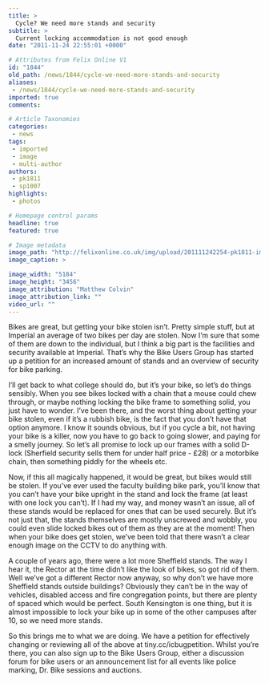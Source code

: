 ```yaml
---
title: >
  Cycle? We need more stands and security
subtitle: >
  Current locking accommodation is not good enough
date: "2011-11-24 22:55:01 +0000"

# Attributes from Felix Online V1
id: "1844"
old_path: /news/1844/cycle-we-need-more-stands-and-security
aliases:
 - /news/1844/cycle-we-need-more-stands-and-security
imported: true
comments:

# Article Taxonomies
categories:
 - news
tags:
 - imported
 - image
 - multi-author
authors:
 - pk1811
 - sp1007
highlights:
 - photos

# Homepage control params
headline: true
featured: true

# Image metadata
image_path: "http://felixonline.co.uk/img/upload/201111242254-pk1811-img_7517.jpg"
image_caption: >

image_width: "5184"
image_height: "3456"
image_attribution: "Matthew Colvin"
image_attribution_link: ""
video_url: ""
---
```


Bikes are great, but getting your bike stolen isn’t. Pretty simple stuff, but at Imperial an average of two bikes per day are stolen. Now I’m sure that some of them are down to the individual, but I think a big part is the facilities and security available at Imperial. That’s why the Bike Users Group has started up a petition for an increased amount of stands and an overview of security for bike parking.

I’ll get back to what college should do, but it’s your bike, so let’s do things sensibly. When you see bikes locked with a chain that a mouse could chew through, or maybe nothing locking the bike frame to something solid, you just have to wonder. I’ve been there, and the worst thing about getting your bike stolen, even if it’s a rubbish bike, is the fact that you don’t have that option anymore. I know it sounds obvious, but if you cycle a bit, not having your bike is a killer, now you have to go back to going slower, and paying for a smelly journey. So let’s all promise to lock up our frames with a solid D-lock (Sherfield security sells them for under half price - £28) or a motorbike chain, then something piddly for the wheels etc.

Now, if this all magically happened, it would be great, but bikes would still be stolen. If you’ve ever used the faculty building bike park, you’ll know that you can’t have your bike upright in the stand and lock the frame (at least with one lock you can’t). If I had my way, and money wasn’t an issue, all of these stands would be replaced for ones that can be used securely. But it’s not just that, the stands themselves are mostly unscrewed and wobbly, you could even slide locked bikes out of them as they are at the moment! Then when your bike does get stolen, we’ve been told that there wasn’t a clear enough image on the CCTV to do anything with.

A couple of years ago, there were a lot more Sheffield stands. The way I hear it, the Rector at the time didn’t like the look of bikes, so got rid of them. Well we’ve got a different Rector now anyway, so why don’t we have more Sheffield stands outside buildings? Obviously they can’t be in the way of vehicles, disabled access and fire congregation points, but there are plenty of spaced which would be perfect. South Kensington is one thing, but it is almost impossible to lock your bike up in some of the other campuses after 10, so we need more stands.

So this brings me to what we are doing. We have a petition for effectively changing or reviewing all of the above at tiny.cc/icbugpetition. Whilst you’re there, you can also sign up to the Bike Users Group, either a discussion forum for bike users or an announcement list for all events like police marking, Dr. Bike sessions and auctions.
